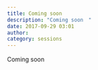 ```yaml
---
title: Coming soon　
description: "Coming soon　"
date: 2017-09-29 03:01
author:
category: sessions
---
```

Coming soon　